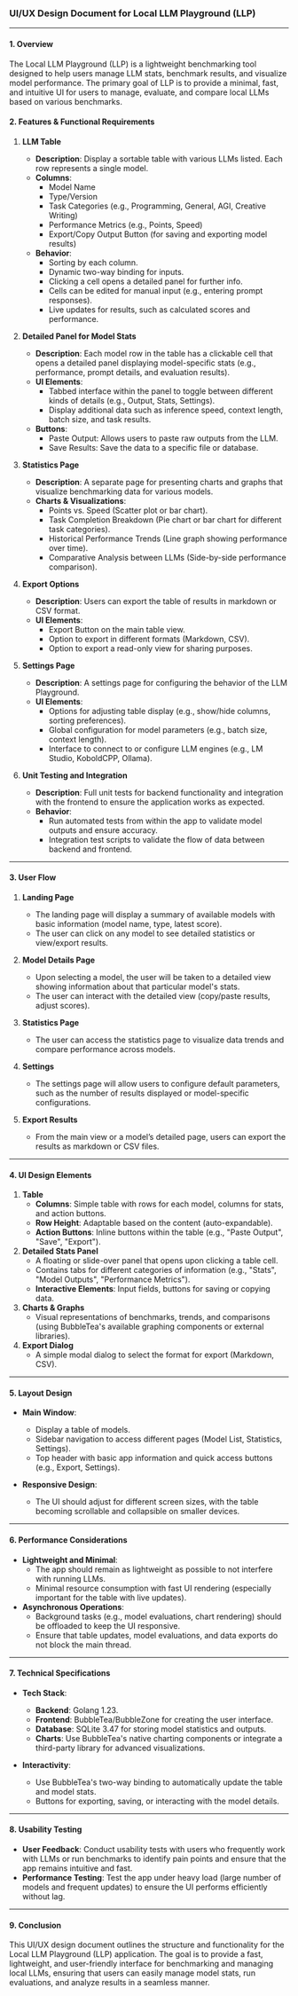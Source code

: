 ### UI/UX Design Document for Local LLM Playground (LLP)

---

#### **1. Overview**

The Local LLM Playground (LLP) is a lightweight benchmarking tool designed to help users manage LLM stats, benchmark results, and visualize model performance. The primary goal of LLP is to provide a minimal, fast, and intuitive UI for users to manage, evaluate, and compare local LLMs based on various benchmarks.

#### **2. Features & Functional Requirements**

1. **LLM Table**

   - **Description**: Display a sortable table with various LLMs listed. Each row represents a single model.
   - **Columns**:
     - Model Name
     - Type/Version
     - Task Categories (e.g., Programming, General, AGI, Creative Writing)
     - Performance Metrics (e.g., Points, Speed)
     - Export/Copy Output Button (for saving and exporting model results)
   - **Behavior**:
     - Sorting by each column.
     - Dynamic two-way binding for inputs.
     - Clicking a cell opens a detailed panel for further info.
     - Cells can be edited for manual input (e.g., entering prompt responses).
     - Live updates for results, such as calculated scores and performance.

2. **Detailed Panel for Model Stats**

   - **Description**: Each model row in the table has a clickable cell that opens a detailed panel displaying model-specific stats (e.g., performance, prompt details, and evaluation results).
   - **UI Elements**:
     - Tabbed interface within the panel to toggle between different kinds of details (e.g., Output, Stats, Settings).
     - Display additional data such as inference speed, context length, batch size, and task results.
   - **Buttons**:
     - Paste Output: Allows users to paste raw outputs from the LLM.
     - Save Results: Save the data to a specific file or database.

3. **Statistics Page**

   - **Description**: A separate page for presenting charts and graphs that visualize benchmarking data for various models.
   - **Charts & Visualizations**:
     - Points vs. Speed (Scatter plot or bar chart).
     - Task Completion Breakdown (Pie chart or bar chart for different task categories).
     - Historical Performance Trends (Line graph showing performance over time).
     - Comparative Analysis between LLMs (Side-by-side performance comparison).

4. **Export Options**

   - **Description**: Users can export the table of results in markdown or CSV format.
   - **UI Elements**:
     - Export Button on the main table view.
     - Option to export in different formats (Markdown, CSV).
     - Option to export a read-only view for sharing purposes.

5. **Settings Page**

   - **Description**: A settings page for configuring the behavior of the LLM Playground.
   - **UI Elements**:
     - Options for adjusting table display (e.g., show/hide columns, sorting preferences).
     - Global configuration for model parameters (e.g., batch size, context length).
     - Interface to connect to or configure LLM engines (e.g., LM Studio, KoboldCPP, Ollama).

6. **Unit Testing and Integration**
   - **Description**: Full unit tests for backend functionality and integration with the frontend to ensure the application works as expected.
   - **Behavior**:
     - Run automated tests from within the app to validate model outputs and ensure accuracy.
     - Integration test scripts to validate the flow of data between backend and frontend.

---

#### **3. User Flow**

1. **Landing Page**
   - The landing page will display a summary of available models with basic information (model name, type, latest score).
   - The user can click on any model to see detailed statistics or view/export results.
2. **Model Details Page**
   - Upon selecting a model, the user will be taken to a detailed view showing information about that particular model's stats.
   - The user can interact with the detailed view (copy/paste results, adjust scores).
3. **Statistics Page**

   - The user can access the statistics page to visualize data trends and compare performance across models.

4. **Settings**
   - The settings page will allow users to configure default parameters, such as the number of results displayed or model-specific configurations.
5. **Export Results**
   - From the main view or a model’s detailed page, users can export the results as markdown or CSV files.

---

#### **4. UI Design Elements**

1. **Table**
   - **Columns**: Simple table with rows for each model, columns for stats, and action buttons.
   - **Row Height**: Adaptable based on the content (auto-expandable).
   - **Action Buttons**: Inline buttons within the table (e.g., "Paste Output", "Save", "Export").
2. **Detailed Stats Panel**
   - A floating or slide-over panel that opens upon clicking a table cell.
   - Contains tabs for different categories of information (e.g., "Stats", "Model Outputs", "Performance Metrics").
   - **Interactive Elements**: Input fields, buttons for saving or copying data.
3. **Charts & Graphs**
   - Visual representations of benchmarks, trends, and comparisons (using BubbleTea's available graphing components or external libraries).
4. **Export Dialog**
   - A simple modal dialog to select the format for export (Markdown, CSV).

---

#### **5. Layout Design**

- **Main Window**:

  - Display a table of models.
  - Sidebar navigation to access different pages (Model List, Statistics, Settings).
  - Top header with basic app information and quick access buttons (e.g., Export, Settings).

- **Responsive Design**:
  - The UI should adjust for different screen sizes, with the table becoming scrollable and collapsible on smaller devices.

---

#### **6. Performance Considerations**

- **Lightweight and Minimal**:
  - The app should remain as lightweight as possible to not interfere with running LLMs.
  - Minimal resource consumption with fast UI rendering (especially important for the table with live updates).
- **Asynchronous Operations**:
  - Background tasks (e.g., model evaluations, chart rendering) should be offloaded to keep the UI responsive.
  - Ensure that table updates, model evaluations, and data exports do not block the main thread.

---

#### **7. Technical Specifications**

- **Tech Stack**:

  - **Backend**: Golang 1.23.
  - **Frontend**: BubbleTea/BubbleZone for creating the user interface.
  - **Database**: SQLite 3.47 for storing model statistics and outputs.
  - **Charts**: Use BubbleTea's native charting components or integrate a third-party library for advanced visualizations.

- **Interactivity**:
  - Use BubbleTea's two-way binding to automatically update the table and model stats.
  - Buttons for exporting, saving, or interacting with the model details.

---

#### **8. Usability Testing**

- **User Feedback**: Conduct usability tests with users who frequently work with LLMs or run benchmarks to identify pain points and ensure that the app remains intuitive and fast.
- **Performance Testing**: Test the app under heavy load (large number of models and frequent updates) to ensure the UI performs efficiently without lag.

---

#### **9. Conclusion**

This UI/UX design document outlines the structure and functionality for the Local LLM Playground (LLP) application. The goal is to provide a fast, lightweight, and user-friendly interface for benchmarking and managing local LLMs, ensuring that users can easily manage model stats, run evaluations, and analyze results in a seamless manner.
